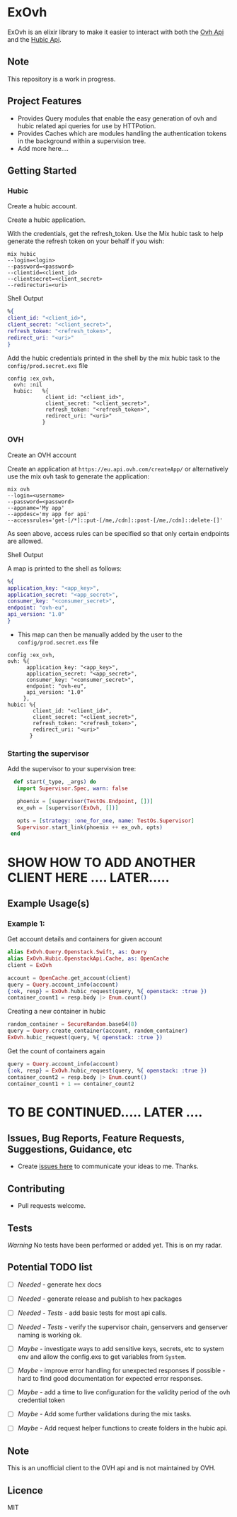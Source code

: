 # ExOvh
ExOvh is an elixir library to make it easier to interact with both the [Ovh Api](https://api.ovh.com/) 
and the [Hubic Api](https://api.hubic.com/).

## Note

This repository is a work in progress.


## Project Features 
- Provides Query modules that enable the easy generation of ovh and hubic related api queries for use by HTTPotion.
- Provides Caches which are modules handling the authentication tokens in the background within a supervision tree.
- Add more here....


## Getting Started


### Hubic  

Create a hubic account. 

Create a hubic application.
    
With the credentials, get the refresh_token. Use the Mix hubic task to 
help generate the refresh token on your behalf if you wish: 


  ```shell
  mix hubic
  --login=<login>
  --password=<password>
  --clientid=<client_id>
  --clientsecret=<client_secret>
  --redirecturi=<uri>
  ```

  
Shell Output
  
  ```elixir
  %{
  client_id: "<client_id>",
  client_secret: "<client_secret>",
  refresh_token: "<refresh_token>",
  redirect_uri: "<uri>"
  }
  ```

Add the hubic credentials printed in the shell by the mix hubic task to the `config/prod.secret.exs` file

  ```
  config :ex_ovh,
    ovh: :nil
    hubic:   %{
              client_id: "<client_id>",
              client_secret: "<client_secret>",
              refresh_token: "<refresh_token>",
              redirect_uri: "<uri>"
             }
  ```

### OVH


Create an OVH account 

Create an application at `https://eu.api.ovh.com/createApp/` or
alternatively use the mix ovh task to generate the application:


  ```shell
  mix ovh
  --login=<username>
  --password=<password>
  --appname='My app'
  --appdesc='my app for api'
  --accessrules='get-[/*]::put-[/me,/cdn]::post-[/me,/cdn]::delete-[]'
  ```

As seen above, access rules can be specified so that only certain endpoints are allowed.

Shell Output

  A map is printed to the shell as follows:

  ```elixir
  %{
  application_key: "<app_key>",
  application_secret: "<app_secret>",
  consumer_key: "<consumer_secret>",
  endpoint: "ovh-eu",
  api_version: "1.0"
  }
  ```

  - This map can then be manually added by the user to the `config/prod.secret.exs` file

  ```
  config :ex_ovh,
  ovh: %{
        application_key: "<app_key>",
        application_secret: "<app_secret>",
        consumer_key: "<consumer_secret>",
        endpoint: "ovh-eu",
        api_version: "1.0"
       },
  hubic: %{
          client_id: "<client_id>",
          client_secret: "<client_secret>",
          refresh_token: "<refresh_token>",
          redirect_uri: "<uri>"
         }
  ```

### Starting the supervisor

Add the supervisor to your supervision tree:
 
 ```elixir 
   def start(_type, _args) do
    import Supervisor.Spec, warn: false

    phoenix = [supervisor(TestOs.Endpoint, [])]
    ex_ovh = [supervisor(ExOvh, [])]

    opts = [strategy: :one_for_one, name: TestOs.Supervisor]
    Supervisor.start_link(phoenix ++ ex_ovh, opts)
  end
  ```

# SHOW HOW TO ADD ANOTHER CLIENT HERE .... LATER.....


## Example Usage(s)


### Example 1: 



Get account details and containers for given account
  ```elixir
  alias ExOvh.Query.Openstack.Swift, as: Query
  alias ExOvh.Hubic.OpenstackApi.Cache, as: OpenCache
  client = ExOvh
  
  account = OpenCache.get_account(client)
  query = Query.account_info(account)
  {:ok, resp} = ExOvh.hubic_request(query, %{ openstack: :true })
  container_count1 = resp.body |> Enum.count() 
  ```

Creating a new container in hubic
  ```elixir
  random_container = SecureRandom.base64(8)
  query = Query.create_container(account, random_container)
  ExOvh.hubic_request(query, %{ openstack: :true })
  ```

Get the count of containers again
  ```elixir
  query = Query.account_info(account)
  {:ok, resp} = ExOvh.hubic_request(query, %{ openstack: :true })
  container_count2 = resp.body |> Enum.count()
  container_count1 + 1 == container_count2
  ```
  
  


# TO BE CONTINUED..... LATER ....



## Issues, Bug Reports, Feature Requests, Suggestions, Guidance, etc
- Create [issues here](https://github.com/stephenmoloney/ex_ovh/issues/new) to communicate your ideas to me. Thanks. 



## Contributing
- Pull requests welcome.



## Tests

*Warning* No tests have been performed or added yet. This is on my radar.


## Potential TODO list


- [ ] *Needed* - generate hex docs
- [ ] *Needed* - generate release and publish to hex packages
- [ ] *Needed* - *Tests* - add basic tests for most api calls.
- [ ] *Needed* - *Tests* - verify the supervisor chain, genservers and genserver naming is working ok.

 
- [ ] *Maybe* - investigate ways to add sensitive keys, secrets, etc to system env and allow the config.exs to get variables from `System`.
- [ ] *Maybe* - improve error handling for unexpected responses if possible - hard to find good documentation for expected error responses.
- [ ] *Maybe* - add a time to live configuration for the validity period of the ovh credential token
- [ ] *Maybe* - Add some further validations during the mix tasks.
- [ ] *Maybe* - Add request helper functions to create folders in the hubic api.



## Note 

This is an unofficial client to the OVH api and is not maintained by OVH.


## Licence 

MIT
